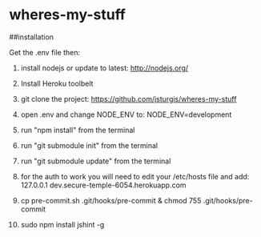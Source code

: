 wheres-my-stuff
===============


##installation

Get the .env file then:

1. install nodejs or update to latest:
	http://nodejs.org/

2. Install Heroku toolbelt

3. git clone the project:
	https://github.com/jsturgis/wheres-my-stuff

4. open .env and change NODE_ENV to:
	NODE_ENV=development

5. run "npm install" from the terminal

6. run "git submodule init" from the terminal

7. run "git submodule update" from the terminal

8. for the auth to work you will need to edit your /etc/hosts file and add:
	127.0.0.1	dev.secure-temple-6054.herokuapp.com

9. cp pre-commit.sh .git/hooks/pre-commit & chmod 755 .git/hooks/pre-commit

10. sudo npm install jshint -g